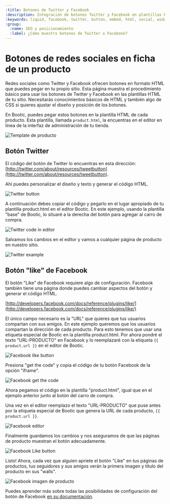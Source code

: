 ```yaml
---
:title: Botones de Twitter y Facebook
:description: Integración de botones Twitter y Facebook en plantillas Bootic
:keywords: liquid, facebook, twitter, button, embed, html, social, widget
:group:
  :name: SEO y posicionamiento
  :label: ¿Cómo muestro botones de Twitter o Facebook?
---
```


# Botones de redes sociales en ficha de un producto

Redes sociales como Twitter y Facebook ofrecen botones en formato HTML que puedes pegar en tu propio sitio. Esta página muestra el procedimiento básico para usar los botones de Twitter y Facebook en las plantillas HTML de tu sitio. Necesitarás conocimientos básicos de HTML y también algo de CSS si quieres ajustar el diseño y posición de los botones.

En Bootic, puedes pegar estos botones en la plantilla HTML de cada producto. Esta plantilla, llamada <code>product.html</code>, la encuentras en el editor en línea de la interfaz de administración de tu tienda.

<img src="/img/themes/product_template_menu.png" alt="Template de producto" />

## Botón Twitter

El código del botón de Twitter lo encuentras en esta dirección: [http://twitter.com/about/resources/tweetbutton](http://twitter.com/about/resources/tweetbutton).

Ahí puedes personalizar el diseño y texto y generar el código HTML.

<img src="/img/themes/twitter_button.jpg" alt="Twitter button" />

A continuación debes copiar el código y pegarlo en el lugar apropiado de tu plantilla product.html en el editor Bootic. En este ejemplo, usando la plantilla "base" de Bootic, lo situaré a la derecha del botón para agregar al carro de compra.

<img src="/img/themes/editor_twitter.png" alt="Twitter code in editor" />

Salvamos los cambios en el editor y vamos a cualquier página de producto en nuestro sitio.

<img src="/img/themes/twitter_button_example.png" alt="Twitter example" />

## Botón "like" de Facebook

El botón "Like" de Facebook requiere algo de configuración. Facebook también tiene una página donde puedes cambiar aspectos del botón y generar el código HTML.

[http://developers.facebook.com/docs/reference/plugins/like/](http://developers.facebook.com/docs/reference/plugins/like/)

El único campo necesario es la "URL" que quieres que tus usuarios compartan con sus amigos. En este ejemplo queremos que los usuarios compartan la dirección de cada producto. Para esto tenemos que usar una etiqueta especial de Bootic en la plantilla product.html. Por ahora pondré el texto "URL-PRODUCTO" en Facebook y lo reemplazaré con la etiqueta <code>{{ product.url }}</code> en el editor de Bootic.

<img src="/img/themes/twitter_button.png" alt="Facebook like button" />

Presiona "get the code" y copia el código de tu botón Facebook de la opción "iframe".

<img src="/img/themes/fb_getcode.png" alt="Facebook get the code" />

Ahora pegamos el código en la plantilla "product.html", igual que en el ejemplo anterior junto al botón del carro de compra.

Una vez en el editor reemplazo el texto "URL-PRODUCTO" que puse antes por la etiqueta especial de Bootic que genera la URL de cada producto, <code>{{ product.url }}</code>.

<img src="/img/themes/fb_editor.png" alt="Facebook editor" />

Finalmente guardamos los cambios y nos aseguramos de que las páginas de producto muestran el botón adecuadamente.

<img src="/img/themes/fb_example.png" alt="Facebook Like button" />

Listo! Ahora, cada vez que alguien apriete el botón "Like" en tus páginas de productos, tus seguidores y sus amigos verán la primera imagen y título del producto en sus "walls".

<img src="/img/themes/fb-like-product.png" alt="Facebook imagen de producto" />

Puedes aprender más sobre todas las posibilidades de configuración del botón de Facebook [en su documentación](http://developers.facebook.com/docs/reference/plugins/like/).
